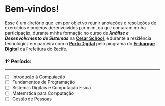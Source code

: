 # Bem-vindos!

Esse é um diretório que tem por objetivo reunir anotações e resoluções de exercícios e projetos desenvolvidos por mim, ou que contaram minha participação,
durante minha formação no curso de ***Análise e Desenvolvimento de Sistemas*** na **[Cesar School](https://cesar.school/)**, e durante a residência tecnológica em parceira com o **[Porto Digital](https://www.portodigital.org/)** pelo programa do **[Embarque Digital](https://educ.rec.br/embarquedigital/#inicio)** da Prefeitura do Recife.

### 1º Período:

---

- [ ] Introdução à Computação
- [ ] Fundamentos de Programação
- [ ] Sistemas Digitais e Computação Física
- [ ] Matemática para Computação
- [ ] Gestão de Pessoas

